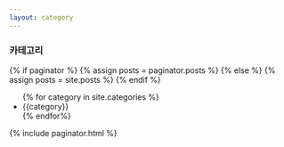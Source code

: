 ```yaml
---
layout: category
---
```

<h3 class="archive__subtitle">카테고리</h3>

{% if paginator %}
  {% assign posts = paginator.posts %}
{% else %}
  {% assign posts = site.posts %}
{% endif %}

<div class="col-lg-4 col-md-2">
  <ul>
    {% for category in site.categories %}
      <li>{{category}}</li>    
    {% endfor%}
  </ul>
</div>

{% include paginator.html %}
